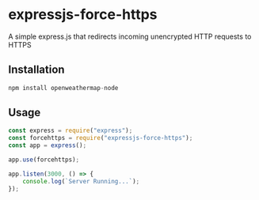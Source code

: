 # expressjs-force-https
A simple express.js that redirects incoming unencrypted HTTP requests to HTTPS

## Installation

``` javascript
npm install openweathermap-node
```

## Usage
``` javascript
const express = require("express");
const forcehttps = require("expressjs-force-https");
const app = express();

app.use(forcehttps);

app.listen(3000, () => {
    console.log(`Server Running...`);
});
```
